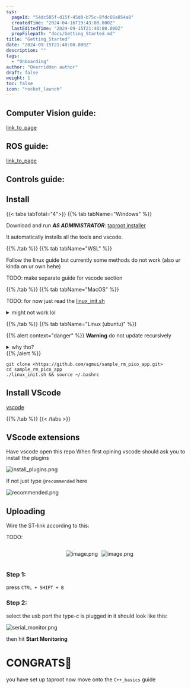 ```yaml
---
sys:
  pageId: "54dc585f-d15f-45d0-b75c-8fdc66a854a8"
  createdTime: "2024-04-16T19:43:00.000Z"
  lastEditedTime: "2024-09-15T21:40:00.000Z"
  propFilepath: "docs/Getting_Started.md"
title: "Getting_Started"
date: "2024-09-15T21:40:00.000Z"
description: ""
tags:
  - "Onboarding"
author: "Overridden author"
draft: false
weight: 1
toc: false
icon: "rocket_launch"
---
```


## Computer Vision guide:

[link_to_page](86d45bc0-388b-4d26-8848-44f255f73d0e)

## ROS guide:

[link_to_page](3c76c1de-ec8f-46d6-8b0a-294005edc2d5)

## Controls guide:

## Install

{{< tabs tabTotal="4">}}
{{% tab tabName="Windows" %}}

Download and run _**AS ADMINISTRATOR**_: [taproot installer](https://github.com/Thornbots/TeachingFreshies/releases/tag/1.0)

It automatically installs all the tools and vscode.

{{% /tab %}}
{{% tab tabName="WSL" %}}

Follow the linux guide but currently some methods do not work (also ur kinda on ur own hehe)

TODO: make separate guide for vscode section

{{% /tab %}}
{{% tab tabName="MacOS" %}}

TODO: for now just read the [linux_init.sh](https://github.com/agmui/sample_rm_pico_app/blob/main/linux_init.sh)

<details>
<summary>might not work lol</summary>

`brew install libusb pkg-config`

Next install: [vscode](https://code.visualstudio.com/Download)

</details>

{{% /tab %}}
{{% tab tabName="Linux (ubuntu)" %}}

{{% alert context="danger" %}}
**Warning** do not update recursively
<details>
<summary>why tho?</summary>
There are some submodules that may go on for a while (like tinyusb) and I highly
recommend you don't need to get them.
If you want to see what submodules I update just look in `linux_init.sh`
</details>
{{% /alert %}}

```shell
git clone <https://github.com/agmui/sample_rm_pico_app.git>
cd sample_rm_pico_app
./linux_init.sh && source ~/.bashrc
```

## Install VScode

[vscode](https://code.visualstudio.com/Download)

{{% /tab %}}
{{< /tabs >}}

## VScode extensions

Have vscode open this repo
When first opining vscode should ask you to install the plugins

![install_plugins.png](https://prod-files-secure.s3.us-west-2.amazonaws.com/d518164a-d88e-44d1-a4ee-3adb3bd8bce0/89bd30f0-1825-4e77-867b-0a41ce370880/install_plugins.png?X-Amz-Algorithm=AWS4-HMAC-SHA256&X-Amz-Content-Sha256=UNSIGNED-PAYLOAD&X-Amz-Credential=ASIAZI2LB466VDOJJFG3%2F20250418%2Fus-west-2%2Fs3%2Faws4_request&X-Amz-Date=20250418T210701Z&X-Amz-Expires=3600&X-Amz-Security-Token=IQoJb3JpZ2luX2VjEPT%2F%2F%2F%2F%2F%2F%2F%2F%2F%2FwEaCXVzLXdlc3QtMiJIMEYCIQCYxnVfqco%2BeLJmBrYZpk2e15tRuglS9oPMCHupYL5VRQIhANCcabkuvLtMHHjLShZId%2FLFEqz%2BYJ%2B51ovPZtDzCoOpKv8DCH0QABoMNjM3NDIzMTgzODA1Igz7jjnRgaxgX6hymE8q3ANGRSBIzMMVveeV6X3I0y%2Fb2rwF%2BU8uL7CsZLqF4B%2FkLu9y6AK6mA1I6%2BeZ%2BdpDV%2BcMm4FEUHs58ymVw8ZhRwoE2gatPg24vvaBtK4vApIJPYUFx7J7z3lCjzF6Urqhg4Lyb%2FazSVG%2FL9twGegTFd5b6cEyPkOFwQu%2F4PeKHNi%2BflB%2FuP8nlIszhUXxR6NwM7KDhxD0QCI6ouxHMb7PRAMJ0TZQUG4RKTOVffxYvwfPrIFNWRuOlOXhj%2BEF8KPsVR3GKMWxZ3uez6BKRieYHK%2FJi4bUqBJ0XL6HtpSAQViiYwNaWRWGQ1JSzCutMnyIGxUQ3sSuHlR9EsFjf0KgY%2BxmvqiQoZY7TRVKC7W2qH%2B%2Fz40o%2FPjkf9DJ3ADiYRu4DOvJHo1kC0O%2Bn720j4asSGBjIAMeNmHuAsU9wGZXLoZmDI2ttQ1ejZTUME54PyQGJlsEU5l9gxLrSi0xKiKuStr9E49K0A7pBGJslQ84rynkq2m8V4EnwaUYz6ICobqNmjDLhJjFdq3%2FGqt8DedhhjxaMIh3RjhZPO3uon61xh2gJzpN4qVcB%2BH%2FJANfIH4Q%2BbRLe6ANLBWr7qB2s3FY%2BTzXIEM1DShWPSWVPK2zarh0AFYEMP%2Fp8C3bIengUDCp5YrABjqkAcO4HjLfSFy5mR5287RiPUN1UQAxIVLwAoKMmTL9O4etBbCa%2FCimOvpWui3oiS81DKgeO%2Bvrxn9sOvFGHz%2BEI%2Fv9faeqpZiEXWzJEn11do2ZgU423AXmKtHlbjyY%2BmGgQP%2Bg0psrMevoUwhIR4WnHEITv5cuEY2KGOAygYMNKgHSHgdfK%2FD89ncbjspAQuUmABvXm%2B0V1IDJ5yYNm%2F%2FFkGparduZ&X-Amz-Signature=6298002c097a23367bd091fa3e19fe31fb97ad48b81ed953ad51d0e1636fbfa9&X-Amz-SignedHeaders=host&x-id=GetObject)

If not just type `@recommended` here  

![recommended.png](https://prod-files-secure.s3.us-west-2.amazonaws.com/d518164a-d88e-44d1-a4ee-3adb3bd8bce0/61e661e9-5d85-4dfc-be0d-8d2097a5e793/recommended.png?X-Amz-Algorithm=AWS4-HMAC-SHA256&X-Amz-Content-Sha256=UNSIGNED-PAYLOAD&X-Amz-Credential=ASIAZI2LB466VDOJJFG3%2F20250418%2Fus-west-2%2Fs3%2Faws4_request&X-Amz-Date=20250418T210701Z&X-Amz-Expires=3600&X-Amz-Security-Token=IQoJb3JpZ2luX2VjEPT%2F%2F%2F%2F%2F%2F%2F%2F%2F%2FwEaCXVzLXdlc3QtMiJIMEYCIQCYxnVfqco%2BeLJmBrYZpk2e15tRuglS9oPMCHupYL5VRQIhANCcabkuvLtMHHjLShZId%2FLFEqz%2BYJ%2B51ovPZtDzCoOpKv8DCH0QABoMNjM3NDIzMTgzODA1Igz7jjnRgaxgX6hymE8q3ANGRSBIzMMVveeV6X3I0y%2Fb2rwF%2BU8uL7CsZLqF4B%2FkLu9y6AK6mA1I6%2BeZ%2BdpDV%2BcMm4FEUHs58ymVw8ZhRwoE2gatPg24vvaBtK4vApIJPYUFx7J7z3lCjzF6Urqhg4Lyb%2FazSVG%2FL9twGegTFd5b6cEyPkOFwQu%2F4PeKHNi%2BflB%2FuP8nlIszhUXxR6NwM7KDhxD0QCI6ouxHMb7PRAMJ0TZQUG4RKTOVffxYvwfPrIFNWRuOlOXhj%2BEF8KPsVR3GKMWxZ3uez6BKRieYHK%2FJi4bUqBJ0XL6HtpSAQViiYwNaWRWGQ1JSzCutMnyIGxUQ3sSuHlR9EsFjf0KgY%2BxmvqiQoZY7TRVKC7W2qH%2B%2Fz40o%2FPjkf9DJ3ADiYRu4DOvJHo1kC0O%2Bn720j4asSGBjIAMeNmHuAsU9wGZXLoZmDI2ttQ1ejZTUME54PyQGJlsEU5l9gxLrSi0xKiKuStr9E49K0A7pBGJslQ84rynkq2m8V4EnwaUYz6ICobqNmjDLhJjFdq3%2FGqt8DedhhjxaMIh3RjhZPO3uon61xh2gJzpN4qVcB%2BH%2FJANfIH4Q%2BbRLe6ANLBWr7qB2s3FY%2BTzXIEM1DShWPSWVPK2zarh0AFYEMP%2Fp8C3bIengUDCp5YrABjqkAcO4HjLfSFy5mR5287RiPUN1UQAxIVLwAoKMmTL9O4etBbCa%2FCimOvpWui3oiS81DKgeO%2Bvrxn9sOvFGHz%2BEI%2Fv9faeqpZiEXWzJEn11do2ZgU423AXmKtHlbjyY%2BmGgQP%2Bg0psrMevoUwhIR4WnHEITv5cuEY2KGOAygYMNKgHSHgdfK%2FD89ncbjspAQuUmABvXm%2B0V1IDJ5yYNm%2F%2FFkGparduZ&X-Amz-Signature=25e8723c48ab089bb7f9f86610856f509c2c927ddbd01197fecdca20a8976a84&X-Amz-SignedHeaders=host&x-id=GetObject)

## Uploading

Wire the ST-link according to this:

TODO:

<div style="display: flex;flex-direction: row; column-gap:10px; max-width: 630px;justify-content: center;">
<div>

![image.png](https://prod-files-secure.s3.us-west-2.amazonaws.com/d518164a-d88e-44d1-a4ee-3adb3bd8bce0/210ecb78-1116-4d7b-b9b7-2292f66fa2c2/image.png?X-Amz-Algorithm=AWS4-HMAC-SHA256&X-Amz-Content-Sha256=UNSIGNED-PAYLOAD&X-Amz-Credential=ASIAZI2LB466ZAPFELKF%2F20250418%2Fus-west-2%2Fs3%2Faws4_request&X-Amz-Date=20250418T210704Z&X-Amz-Expires=3600&X-Amz-Security-Token=IQoJb3JpZ2luX2VjEPT%2F%2F%2F%2F%2F%2F%2F%2F%2F%2FwEaCXVzLXdlc3QtMiJHMEUCIQD8cC1S7szObG7mBSaIJfM4gnmz2WwZ8sOdZJoZxcUTswIgJWAYVpMUDiSOc4Fb87LoXY6d%2F3XC6ZYvq4C%2BzhuDtJAq%2FwMIfRAAGgw2Mzc0MjMxODM4MDUiDK9%2BGN1jGBfpP8vLiCrcA%2F3GI1eGKGcKv3HOTyffruzg%2FV2O9kllU3NAv5uxIUbasV6vxkQH7nJX2A%2FmdgBL2fPmd%2FU97si6hTo3IcUvjEfkOkRbiYWnbGyPGLQS68%2Bg2xRJqv204CrrTtI25%2FpjiuPYJvtzA2l4%2F5S92866A%2BUmvUd6tdiu%2BN8cxS%2FTjO67j156xiEcwzDHtmCR2gvnes0nbVpSy%2BypuIB02SEMbnRkhTc2T1tAt%2FZclhtWyNn8n51T1VQ3CIF03PRYKMt2m%2FxWk1aVuEtAE%2BSLPCHA51js3YoXKPMheUEssrL049iJSTict2KhZKdHVHnX3YaUavn4m1n9HB9vSdzHWh%2Fn8lTZ%2BA2cjdyq2UdFuei1uZP4ta%2FkT7ACP27N07HJjKHP4hymSWT0KvNMRfeGlzDNGFuTmpRNMZcEhEKbaLLm7I7QX6OQK%2FSbfVO%2FyBMn7g6YCWKebmDbY9%2FOsuNSU0c8r1s1tYN6xha0v1W13gdeRiVKwbUEJ0g9d0677RXKGo%2FGi2Fy2n5N4KODLrfGOOCpdoU3iSCmhtGSQPynGA0qhAH24mB1JmjlvGg8nPq2CyxjySUvco7Owp28TD2%2FRQYxrUnABhOXF3m9cPVYhkFyNoEGLtSzeE22ezPLp0YHMNzkisAGOqUB92%2Fjb6NA4xTVpQqMhB6dK5oZciHfGYgHMGSlvYTPxzfL3gn2NHwJqXxjBWurFVUNxrs8tDUovovlVc5BhCrZX9%2BXRNhi3%2FWwhz5V4Iio%2FGNE2iCTfWRGjoK5XE%2FBYZXrKPbziCIrZ5krRbRGyNHuUlRmyd2%2Ftkmg2Dh8myrbVMSpplR8B8UyAKYrZtCeNRNzuxqxurOVJ6OxI5tk3qzYp6wfWNrc&X-Amz-Signature=1129d993c68164137eca96b9b443b8cff44d9733da50eae8e6bb0bd5e7ee81a6&X-Amz-SignedHeaders=host&x-id=GetObject)

</div>
<div>

![image.png](https://prod-files-secure.s3.us-west-2.amazonaws.com/d518164a-d88e-44d1-a4ee-3adb3bd8bce0/33a0fd0f-8ca6-4a86-8e09-26e95ded1fff/image.png?X-Amz-Algorithm=AWS4-HMAC-SHA256&X-Amz-Content-Sha256=UNSIGNED-PAYLOAD&X-Amz-Credential=ASIAZI2LB4667JJIJKTY%2F20250418%2Fus-west-2%2Fs3%2Faws4_request&X-Amz-Date=20250418T210705Z&X-Amz-Expires=3600&X-Amz-Security-Token=IQoJb3JpZ2luX2VjEPT%2F%2F%2F%2F%2F%2F%2F%2F%2F%2FwEaCXVzLXdlc3QtMiJHMEUCIQCzDuOg%2Bo55f9dNw6j6oIPpZKcHgFwaz0clH6vHOf1LJwIgUF%2FIhMxbbll6xUIAAVeUrK8ge4Rw4b9%2FTOI%2F8WCM5%2Bkq%2FwMIfRAAGgw2Mzc0MjMxODM4MDUiDCbcCj7KS3kRqgPlGSrcAxNfnCdIkEGb7gAlXEVc5zghiQ%2BAVAcU3%2BqLRlDpE%2FbbaIUebjVcs93FQoL2yP1nA6oaJPoWyoBZ3EuZfmJWUQpuW0x7VgMimLRUFnw5an4a%2BoY6rcjGvgZcQA%2F83v1F5%2F7cuWxNn2AluaNI7ZPmoflkJ72dklI7JTLi9iGR65eWfVrVWWmAJ719mRU2kD3DR%2B8hqsrVwXFHPFs1jpsQqZCV7JP08dmJlC7xe0G%2Ba2CQeKa%2Fe%2FyQB4E%2BiGCh%2FW4OXD8SUiCBlrO%2FDyfdAIYYVGUWHV0hc2SloVpjwNeVEzRi1sZxuaJwNUqoI9poyI9KYcKQIGbMEhaVEvlSPcuIWMX7c86w0ZrE9PtSdUnnws70mQ%2FvTGAUqiHt1E5TyS9AMa0T%2BF5uIXZV0Kdyef6VJExjzQK32ycsa5K4WW2QQ88p%2BVCsKfcDsDVy2nIUueR0hD7u8xwKkluYh4GEmgWEh%2F1zxm7V5BljDBVgwY8tdhjNCez3r3%2Bv%2BIkYy%2B8euQf1DEXVxqP3qUg4gvfKjpQkDRHdiY3CiSXgy9tgJiaQFsvl2SlDFN5xr8OOan98A49tbq5fn3YgAA%2FCN7Vb%2FNLZhIrix%2ByAG7i4lHMHBRp1HqFNaYJ3Kdp85r0FkZghMPbkisAGOqUB4ePuGi%2BMGFJ1wCSHsvjbuds3fg%2FnbLMFnxu%2BqOU%2FwAzfyrBjowTzaYRbsNq10Ma4dX4ntBNj48Huq2adKQ%2BZC%2F4hfeF2zEQ895VXSPONxL2RvHyeECA1o0cW6fh1F%2FfU8i7bRUDzkEGK2SnD2X5%2B6pfNQ4SPcizdhrsuyPQ59YyHvp%2FdH1b82S%2FfGfuLCeCD12ROG4v17gSNFC5FrFbcPWxnHIbN&X-Amz-Signature=25778242109a9a4eae8c5a0f83997a8a81e8b16ef2e0d8735fb62980629a7f21&X-Amz-SignedHeaders=host&x-id=GetObject)

</div>
</div>

### Step 1:

press `CTRL + SHIFT + B`

### Step 2:

select the usb port the type-c is plugged in it should look like this:

![serial_monitor.png](https://prod-files-secure.s3.us-west-2.amazonaws.com/d518164a-d88e-44d1-a4ee-3adb3bd8bce0/f03f4774-05d4-4393-b6a0-d5efb6d315ab/serial_monitor.png?X-Amz-Algorithm=AWS4-HMAC-SHA256&X-Amz-Content-Sha256=UNSIGNED-PAYLOAD&X-Amz-Credential=ASIAZI2LB466VDOJJFG3%2F20250418%2Fus-west-2%2Fs3%2Faws4_request&X-Amz-Date=20250418T210701Z&X-Amz-Expires=3600&X-Amz-Security-Token=IQoJb3JpZ2luX2VjEPT%2F%2F%2F%2F%2F%2F%2F%2F%2F%2FwEaCXVzLXdlc3QtMiJIMEYCIQCYxnVfqco%2BeLJmBrYZpk2e15tRuglS9oPMCHupYL5VRQIhANCcabkuvLtMHHjLShZId%2FLFEqz%2BYJ%2B51ovPZtDzCoOpKv8DCH0QABoMNjM3NDIzMTgzODA1Igz7jjnRgaxgX6hymE8q3ANGRSBIzMMVveeV6X3I0y%2Fb2rwF%2BU8uL7CsZLqF4B%2FkLu9y6AK6mA1I6%2BeZ%2BdpDV%2BcMm4FEUHs58ymVw8ZhRwoE2gatPg24vvaBtK4vApIJPYUFx7J7z3lCjzF6Urqhg4Lyb%2FazSVG%2FL9twGegTFd5b6cEyPkOFwQu%2F4PeKHNi%2BflB%2FuP8nlIszhUXxR6NwM7KDhxD0QCI6ouxHMb7PRAMJ0TZQUG4RKTOVffxYvwfPrIFNWRuOlOXhj%2BEF8KPsVR3GKMWxZ3uez6BKRieYHK%2FJi4bUqBJ0XL6HtpSAQViiYwNaWRWGQ1JSzCutMnyIGxUQ3sSuHlR9EsFjf0KgY%2BxmvqiQoZY7TRVKC7W2qH%2B%2Fz40o%2FPjkf9DJ3ADiYRu4DOvJHo1kC0O%2Bn720j4asSGBjIAMeNmHuAsU9wGZXLoZmDI2ttQ1ejZTUME54PyQGJlsEU5l9gxLrSi0xKiKuStr9E49K0A7pBGJslQ84rynkq2m8V4EnwaUYz6ICobqNmjDLhJjFdq3%2FGqt8DedhhjxaMIh3RjhZPO3uon61xh2gJzpN4qVcB%2BH%2FJANfIH4Q%2BbRLe6ANLBWr7qB2s3FY%2BTzXIEM1DShWPSWVPK2zarh0AFYEMP%2Fp8C3bIengUDCp5YrABjqkAcO4HjLfSFy5mR5287RiPUN1UQAxIVLwAoKMmTL9O4etBbCa%2FCimOvpWui3oiS81DKgeO%2Bvrxn9sOvFGHz%2BEI%2Fv9faeqpZiEXWzJEn11do2ZgU423AXmKtHlbjyY%2BmGgQP%2Bg0psrMevoUwhIR4WnHEITv5cuEY2KGOAygYMNKgHSHgdfK%2FD89ncbjspAQuUmABvXm%2B0V1IDJ5yYNm%2F%2FFkGparduZ&X-Amz-Signature=cf98d9da6e7c94e3f7fbd68725ad9f3ebd9ec9575ea03d898a02d0c106fba059&X-Amz-SignedHeaders=host&x-id=GetObject)

then hit **Start Monitoring**

# CONGRATS🎉

you have set up taproot now move onto the `C++_basics` guide

